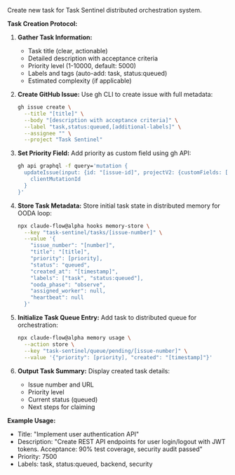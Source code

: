 Create new task for Task Sentinel distributed orchestration system.

**Task Creation Protocol:**

1. **Gather Task Information:**
   - Task title (clear, actionable)
   - Detailed description with acceptance criteria
   - Priority level (1-10000, default: 5000)
   - Labels and tags (auto-add: task, status:queued)
   - Estimated complexity (if applicable)

2. **Create GitHub Issue:**
   Use gh CLI to create issue with full metadata:
   ```bash
   gh issue create \
     --title "[title]" \
     --body "[description with acceptance criteria]" \
     --label "task,status:queued,[additional-labels]" \
     --assignee "" \
     --project "Task Sentinel"
   ```

3. **Set Priority Field:**
   Add priority as custom field using gh API:
   ```bash
   gh api graphql -f query='mutation {
     updateIssue(input: {id: "[issue-id]", projectV2: {customFields: [{name: "Priority", value: "[priority]"}]}}) {
       clientMutationId
     }
   }'
   ```

4. **Store Task Metadata:**
   Store initial task state in distributed memory for OODA loop:
   ```bash
   npx claude-flow@alpha hooks memory-store \
     --key "task-sentinel/tasks/[issue-number]" \
     --value '{
       "issue_number": "[number]",
       "title": "[title]",
       "priority": [priority],
       "status": "queued",
       "created_at": "[timestamp]",
       "labels": ["task", "status:queued"],
       "ooda_phase": "observe",
       "assigned_worker": null,
       "heartbeat": null
     }'
   ```

5. **Initialize Task Queue Entry:**
   Add task to distributed queue for orchestration:
   ```bash
   npx claude-flow@alpha memory usage \
     --action store \
     --key "task-sentinel/queue/pending/[issue-number]" \
     --value '{"priority": [priority], "created": "[timestamp]"}'
   ```

6. **Output Task Summary:**
   Display created task details:
   - Issue number and URL
   - Priority level
   - Current status (queued)
   - Next steps for claiming

**Example Usage:**
- Title: "Implement user authentication API"
- Description: "Create REST API endpoints for user login/logout with JWT tokens. Acceptance: 90% test coverage, security audit passed"
- Priority: 7500
- Labels: task, status:queued, backend, security
